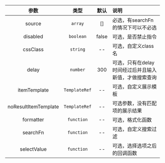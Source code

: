 
| 参数        | 类型          | 默认        |   说明                 |
| :---------: | :----------: | :---------: | :------------------------------------------|
| source      | `array`        | []          | 必选，有searchFn的情况下可以不必选 |
| disabled    | `boolean`      | false     | 可选，是否禁止指令 |
| cssClass    | `string`       | --      | 可选，自定义class名 |
| delay       | `number`       | 300         | 可选，只有在delay时间经过后并且输入新值，才做搜索查询 |
| itemTemplate| `TemplateRef`  | --      | 可选，自定义展示模板 |
| noResultItemTemplate| `TemplateRef`        | --      | 可选参数，没有匹配项的展示结果 |
| formatter   | `function`     | --      | 可选，格式化函数 |
| searchFn    | `function`     | --      | 可选，自定义搜索过滤 |
| selectValue | `function`     | --      | 可选，选择选项之后的回调函数 |
